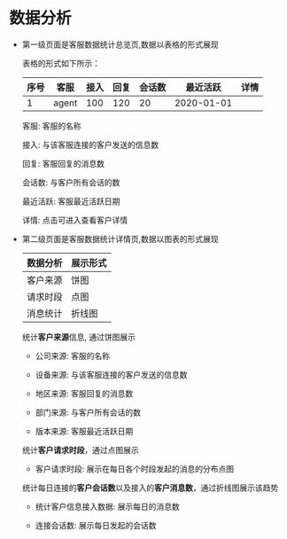 # 数据分析

- 第一级页面是客服数据统计总览页,数据以表格的形式展现
  <br />

  <p>表格的形式如下所示：</p>

  |  序号 | 客服  | 接入 | 回复 | 会话数 | 最近活跃   |  详情  |
  |  ---- | ----  | ---- | ---- | ----   | ----       |  ----  |
  |   1   | agent | 100  | 120  |  20    | 2020-01-01 |        |

  <p>客服: 客服的名称</p>
  <p>接入: 与该客服连接的客户发送的信息数</p>
  <p>回复: 客服回复的消息数</p>
  <p>会话数: 与客户所有会话的数</p>
  <p>最近活跃: 客服最近活跃日期</p>
  <p>详情: 点击可进入查看客户详情</p>

- 第二级页面是客服数据统计详情页,数据以图表的形式展现
  <br />

  |  数据分析    | 展示形式 |
  |   ----       | ----     |
  |   客户来源   | 饼图     |
  |   请求时段   | 点图     |
  |   消息统计   | 折线图   |

  <p>统计<strong>客户来源</strong>信息, 通过饼图展示</p>

  - <p>公司来源: 客服的名称</p>
  - <p>设备来源: 与该客服连接的客户发送的信息数</p>
  - <p>地区来源: 客服回复的消息数</p>
  - <p>部门来源: 与客户所有会话的数</p>
  - <p>版本来源: 客服最近活跃日期</p>

  <p>统计<strong>客户请求时段</strong>，通过点图展示</p>

  - <p>客户请求时段: 展示在每日各个时段发起的消息的分布点图</p>

  <p>统计每日连接的<strong>客户会话数</strong>以及接入的<strong>客户消息数</strong>，通过折线图展示该趋势</p>

  - <p>统计客户信息接入数据: 展示每日的消息数</p>
  - <p>连接会话数: 展示每日发起的会话数</p>


